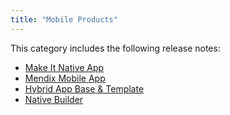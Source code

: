 ```yaml
---
title: "Mobile Products"
---
```


This category includes the following release notes: 

* [Make It Native App](make-it-native-app)
* [Mendix Mobile App](mendix-mobile-app)
* [Hybrid App Base & Template](hybrid-app)
* [Native Builder](native-builder)

